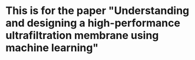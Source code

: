 # This is for the paper "Understanding and designing a high-performance ultrafiltration membrane using machine learning"
